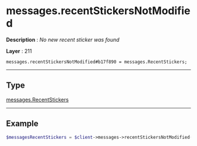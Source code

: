 # messages.recentStickersNotModified

**Description** : *No new recent sticker was found*

**Layer** : 211

```tl
messages.recentStickersNotModified#b17f890 = messages.RecentStickers;
```

---

## Type

[messages.RecentStickers](type/messages.RecentStickers)

---

## Example

```php
$messagesRecentStickers = $client->messages->recentStickersNotModified();
```